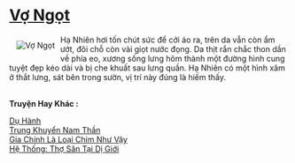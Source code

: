 <a href="https://utruyen.com/vo-ngot/25392/" title="Vợ Ngọt"><h1>Vợ Ngọt</h1></a><div style="display:table"><img align="right" style="float: left; padding: 10px;" src="https://utruyen.com/images/story/200x260/vo-ngot.jpg" alt="Vợ Ngọt">Hạ Nhiên hơi tốn chút sức để cởi áo ra, trên da vẫn còn ẩm ướt, đôi chỗ còn vài giọt nước đọng. Da thịt rắn chắc thon dần về phía eo, xương sống lưng hõm thành một đường hình cung tuyệt đẹp kéo dài và bị che khuất sau lưng quần. Hạ Nhiên có một hình xăm ở thắt lưng, sát bên trong sườn, vị trí này đúng là hiếm thấy.</div><p><br><b>Truyện Hay Khác :</b></p><a href="https://utruyen.com/du-hanh/18858/" alt="Dụ Hành">Dụ Hành</a><br/><a href="https://github.com/quanluxury/truyenhot/tree/master/truyenhay/10686/" alt="Trung Khuyển Nam Thần">Trung Khuyển Nam Thần</a><br/><a href="https://github.com/quanluxury/ngontinh_sac/tree/master/truyenhay/19406/" alt="Gia Chính Là Loại Chim Như Vậy">Gia Chính Là Loại Chim Như Vậy</a><br/><a href="https://www.plurk.com/p/nsppe0" alt="Hệ Thống: Thợ Săn Tại Dị Giới">Hệ Thống: Thợ Săn Tại Dị Giới</a><br/>